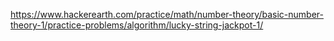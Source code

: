 https://www.hackerearth.com/practice/math/number-theory/basic-number-theory-1/practice-problems/algorithm/lucky-string-jackpot-1/
